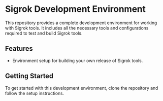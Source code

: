 # Sigrok Development Environment

This repository provides a complete development environment for working with Sigrok tools. It includes all the necessary tools and configurations required to test and build Sigrok tools.

## Features

- Environment setup for building your own release of Sigrok tools.

## Getting Started

To get started with this development environment, clone the repository and follow the setup instructions.

